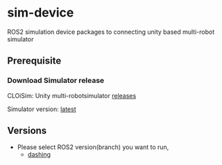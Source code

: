 # sim-device
ROS2 simulation device packages to connecting unity based multi-robot simulator

## Prerequisite
### Download Simulator release

CLOiSim: Unity multi-robotsimulator [releases](https://github.com/lge-ros2/multi-robot-simulator/releases)

Simulator version: [latest](https://github.com/lge-ros2/multi-robot-simulator/releases/latest)


## Versions
- Please select ROS2 version(branch) you want to run,
  - [dashing](https://github.com/lge-ros2/sim-device/tree/dashing)
